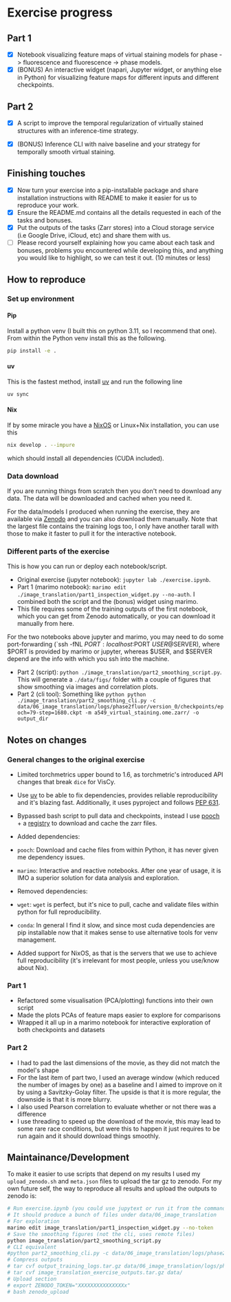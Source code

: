 # Exercise progress

## Part 1
 - [x] Notebook visualizing feature maps of virtual staining models for phase -> fluorescence
 and fluorescence -> phase models.
 - [x] (BONUS) An interactive widget (napari, Jupyter widget, or anything else in Python) for
 visualizing feature maps for different inputs and different checkpoints.
 ## Part 2
 - [x] A script to improve the temporal regularization of virtually stained structures with an
 inference-time strategy.
 - [x] (BONUS) Inference CLI with naive baseline and your strategy for temporally smooth
 virtual staining.


## Finishing touches
- [x] Now turn your exercise into a pip-installable package and share installation instructions
with README to make it easier for us to reproduce your work.
- [x] Ensure the README.md contains all the details requested in each of the tasks and
bonuses.
- [x] Put the outputs of the tasks (Zarr stores) into a Cloud storage service (i.e Google Drive,
iCloud, etc) and share them with us.
- [ ] Please record yourself explaining how you came about each task and bonuses,
problems you encountered while developing this, and anything you would like to
highlight, so we can test it out. (10 minutes or less)

## How to reproduce

### Set up environment
#### Pip
Install a python venv (I built this on python 3.11, so I recommend that one). From within the Python venv install this as the following.
```bash
pip install -e .
```

#### uv
This is the fastest method, install [uv](https://github.com/astral-sh/uv?tab=readme-ov-file#installation) and run the following line
```bash
uv sync
```

#### Nix
If by some miracle you have a [NixOS](https://nixos.org/) or Linux+Nix installation, you can use this

```bash
nix develop . --impure
```
which should install all dependencies (CUDA included).

### Data download
If you are running things from scratch then you don't need to download any data. The data will be downloaded and cached when you need it.

For the data/models I produced when running the exercise, they are available via [Zenodo](https://zenodo.org/records/16626960) and you can also download them manually. Note that the largest file contains the training logs too, I only have another tarall with those to make it faster to pull it for the interactive notebook.

### Different parts of the exercise
This is how you can run or deploy each notebook/script.

- Original exercise (jupyter notebook): `jupyter lab ./exercise.ipynb`.
- Part 1 (marimo notebook): `marimo edit ./image_translation/part1_inspection_widget.py --no-auth`. I combined both the script and the (bonus) widget using marimo. 
- This file requires some of the training outputs of the first notebook, which you can get from Zenodo automatically, or you can download it manually from here.

For the two notebooks above jupyter and marimo, you may need to do some port-forwarding (`ssh -fNL $PORT:localhost:$PORT $USER@$SERVER), where $PORT is provided by marimo or jupyter, whereas $USER, and $SERVER depend are the info with which you ssh into the machine.

- Part 2 (script): `python ./image_translation/part2_smoothing_script.py`. This will generate a `./data/figs/` folder with a couple of figures that show smoothing via images and correlation plots.
- Part 2 (cli tool): Something like `python python ./image_translation/part2_smoothing_cli.py -c data/06_image_translation/logs/phase2fluor/version_0/checkpoints/epoch=79-step=1680.ckpt -m a549_virtual_staining.ome.zarr/ -o output_dir`

## Notes on changes

### General changes to the original exercise

-   Limited torchmetrics upper bound to 1.6, as torchmetric's introduced API changes that break `dice` for VisCy.
-   Use [uv](github.com/astral-sh/uv) to be able to fix dependencies, provides reliable reproducibility and it's blazing fast. Additionally, it uses pyproject and follows [PEP 631](https://peps.python.org/pep-0631/).
-   Bypassed bash script to pull data and checkpoints, instead I use [pooch](https://github.com/fatiando/pooch?tab=readme-ov-file#example) + a [registry](./registry_a549_virtual_staining) to download and cache the zarr files.
-   Added dependencies:
-   `pooch`: Download and cache files from within Python, it has never given me dependency issues.
-   `marimo`: Interactive and reactive notebooks. After one year of usage, it is IMO a superior solution for data analysis and exploration.
-   Removed dependencies:
- `wget`: `wget` is perfect, but it's nice to pull, cache and validate files within python for full reproducibility.
- `conda`: In general I find it slow, and since most cuda dependencies are pip installable now that it makes sense to use alternative tools for venv management.

-   Added support for NixOS, as that is the servers that we use to achieve full reproducibility (it's irrelevant for most people, unless you use/know about Nix).

### Part 1

-   Refactored some visualisation (PCA/plotting) functions into their own script
-   Made the plots PCAs of feature maps easier to explore for comparisons
-   Wrapped it all up in a marimo notebook for interactive exploration of both checkpoints and datasets

### Part 2

- I had to pad the last dimensions of the movie, as they did not match the model's shape
- For the last item of part two, I used an average window (which reduced the number of images by one) as a baseline and I aimed to improve on it by using a Savitzky-Golay filter. The upside is that it is more regular, the downside is that it is more blurry.
- I also used Pearson correlation to evaluate whether or not there was a difference
- I use threading to speed up the download of the movie, this may lead to some rare race conditions, but were this to happen it just requires to be run again and it should download things smoothly.

## Maintainance/Development
To make it easier to use scripts that depend on my results I used my `upload_zenodo.sh` and `meta.json` files to upload the tar gz to zenodo. For my own future self, the way to reproduce all results and upload the outputs to zenodo is:

```sh
# Run exercise.ipynb (you could use jupytext or run it from the command line as-is right now)
# It should produce a bunch of files under data/06_image_translation
# For exploration
marimo edit image_translation/part1_inspection_widget.py --no-token
# Save the smoothing figures (not the cli, uses remote files)
python image_translation/part2_smoothing_script.py
# CLI equivalent
#python part2_smoothing_cli.py -c data/06_image_translation/logs/phase2fluor/version_0/checkpoints/epoch=79-step=1680.ckpt -m a549_virtual_staining.ome.zarr/ -o data/smooth_movies`
# Compress outputs
# tar cvf output_training_logs.tar.gz data/06_image_translation/logs/phase2fluor/
# tar cvf image_translation_exercise_outputs.tar.gz data/
# Upload section
# export ZENODO_TOKEN="XXXXXXXXXXXXXXXx"
# bash zenodo_upload
```

